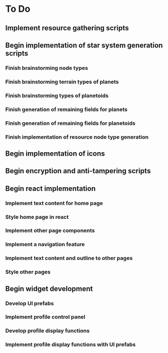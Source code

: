 # To Do

## Implement resource gathering scripts

## Begin implementation of star system generation scripts

### Finish brainstorming node types

### Finish brainstorming terrain types of planets

### Finish brainstorming types of planetoids

### Finish generation of remaining fields for planets

### Finish generation of remaining fields for planetoids

### Finish implementation of resource node type generation

## Begin implementation of icons

## Begin encryption and anti-tampering scripts

## Begin react implementation

### Implement text content for home page

### Style home page in react

### Implement other page components

### Implement a navigation feature

### Implement text content and outline to other pages

### Style other pages

## Begin widget development

### Develop UI prefabs

### Implement profile control panel

### Develop profile display functions

### Implement profile display functions with UI prefabs
